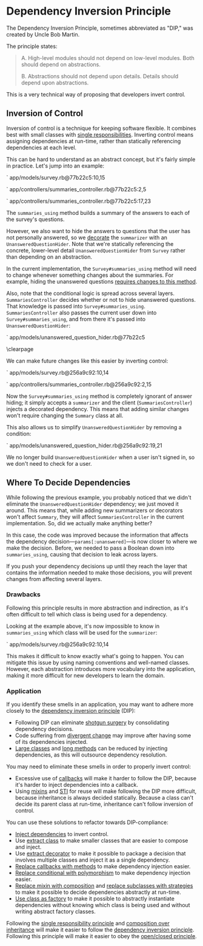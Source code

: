 # Dependency Inversion Principle

The Dependency Inversion Principle, sometimes abbreviated as "DIP," was created
by Uncle Bob Martin.

The principle states:

> A. High-level modules should not depend on low-level modules. Both should
> depend on abstractions.
>
> B. Abstractions should not depend upon details. Details should depend upon
> abstractions.

This is a very technical way of proposing that developers invert control.

## Inversion of Control

Inversion of control is a technique for keeping software flexible. It combines
best with small classes with [single
responsibilities](#single-responsibility-principle). Inverting control means
assigning dependencies at run-time, rather than statically referencing
dependencies at each level.

This can be hard to understand as an abstract concept, but it's fairly simple in
practice. Let's jump into an example:

` app/models/survey.rb@77b22c5:10,15

` app/controllers/summaries_controller.rb@77b22c5:2,5

` app/controllers/summaries_controller.rb@77b22c5:17,23

The `summaries_using` method builds a summary of the answers to each of the
survey's questions.

However, we also want to hide the answers to questions that the user has not personally answered, so we [decorate](#extract-decorator) the `summarizer` with
an `UnansweredQuestionHider`. Note that we're statically referencing the
concrete, lower-level detail `UnansweredQuestionHider` from `Survey` rather than
depending on an abstraction.

In the current implementation, the `Survey#summaries_using` method will need to
change whenever something changes about the summaries. For example, hiding the
unanswered questions [requires changes to this
method](https://github.com/thoughtbot/ruby-science/commit/d60656aa).

Also, note that the conditional logic is spread across several layers.
`SummariesController` decides whether or not to hide unanswered questions. That
knowledge is passed into `Survey#summaries_using`. `SummariesController` also
passes the current user down into `Survey#summaries_using`, and from there it's
passed into `UnansweredQuestionHider`:

` app/models/unanswered_question_hider.rb@77b22c5

\clearpage

We can make future changes like this easier by inverting control:

` app/models/survey.rb@256a9c92:10,14

` app/controllers/summaries_controller.rb@256a9c92:2,15

Now the `Survey#summaries_using` method is completely ignorant of answer hiding;
it simply accepts a `summarizer` and the client (`SummariesController`) injects
a decorated dependency. This means that adding similar changes won't require
changing the `Summary` class at all.

This also allows us to simplify `UnansweredQuestionHider` by removing a
condition:

` app/models/unanswered_question_hider.rb@256a9c92:19,21

We no longer build `UnansweredQuestionHider` when a user isn't signed in, so we
don't need to check for a user.

## Where To Decide Dependencies

While following the previous example, you probably noticed that we didn't
eliminate the `UnansweredQuestionHider` dependency; we just moved it around.
This means that, while adding new summarizers or decorators won't affect
`Summary`, they will affect `SummariesController` in the current implementation.
So, did we actually make anything better?

In this case, the code was improved because the information that affects the
dependency decision&mdash;`params[:unanswered]`&mdash;is now closer to where we
make the decision. Before, we needed to pass a Boolean down into
`summaries_using`, causing that decision to leak across layers.

If you push your dependency decisions up until they reach the layer that contains the
information needed to make those decisions, you will prevent changes from
affecting several layers.

### Drawbacks

Following this principle results in more abstraction and indirection, as it's
often difficult to tell which class is being used for a dependency.

Looking at the example above, it's now impossible to know in `summaries_using`
which class will be used for the `summarizer`:

` app/models/survey.rb@256a9c92:10,14

This makes it difficult to know exactly what's going to happen. You can mitigate
this issue by using naming conventions and well-named classes. However, each
abstraction introduces more vocabulary into the application, making it more
difficult for new developers to learn the domain.

### Application

If you identify these smells in an application, you may want to adhere more
closely to the [dependency inversion principle](#dependency-inversion-principle) (DIP):

* Following DIP can eliminate [shotgun surgery](#shotgun-surgery) by
  consolidating dependency decisions.
* Code suffering from [divergent change](#divergent-change) may improve after
  having some of its dependencies injected.
* [Large classes](#large-class) and [long methods](#long-method) can be reduced
  by injecting dependencies, as this will outsource dependency resolution.

You may need to eliminate these smells in order to properly invert control:

* Excessive use of [callbacks](#callback) will make it harder to follow the DIP, because it's harder to inject dependencies into a callback.
* Using [mixins](#mixin) and [STI](#single-table-inheritance-sti) for reuse will
  make following the DIP more difficult, because inheritance is always
  decided statically. Because a class can't decide its parent class at run-time,
  inheritance can't follow inversion of control.

You can use these solutions to refactor towards DIP-compliance:

* [Inject dependencies](#inject-dependencies) to invert control.
* Use [extract class](#extract-class) to make smaller classes that are easier to
  compose and inject.
* Use [extract decorator](#extract-decorator) to make it possible to package a
  decision that involves multiple classes and inject it as a single dependency.
* [Replace callbacks with methods](#replace-callback-with-method) to make
  dependency injection easier.
* [Replace conditional with
  polymorphism](#replace-conditional-with-polymorphism) to make dependency
  injection easier.
* [Replace mixin with composition](#replace-mixin-with-composition) and [replace
  subclasses with strategies](#replace-subclasses-with-strategies) to make it
  possible to decide dependencies abstractly at run-time.
* [Use class as factory](#use-class-as-factory) to make it possible to
  abstractly instantiate dependencies without knowing which class is being used
  and without writing abstract factory classes.

Following the [single responsibility principle](#single-responsibility-principle)
and [composition over inheritance](#composition-over-inheritance) will make it
easier to follow the [dependency inversion principle](#dependency-inversion-principle). Following this principle will make it easier to
obey the [open/closed principle](#openclosed-principle).
